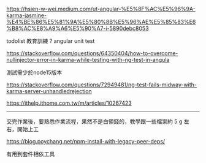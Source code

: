 https://hsien-w-wei.medium.com/ut-angular-%E5%8F%AC%E5%96%9A-karma-jasmine-%E4%BE%86%E5%81%9A%E5%80%8B%E5%96%AE%E5%85%83%E6%B8%AC%E8%A9%A6%E5%90%A7-i-5890debc8053

todolist 教育訓練 ? angular unit test

https://stackoverflow.com/questions/64350404/how-to-overcome-nullinjector-error-in-karma-while-testing-with-ng-test-in-angula

測試需少於node15版本

https://stackoverflow.com/questions/72949481/ng-test-fails-midway-with-karma-server-unhandledrejection

https://ithelp.ithome.com.tw/m/articles/10267423

---

交完作業後，要熟悉作業流程，果然不是白領錢的，教學跟一些檔案約 5 g 左右，開始上工

https://blog.poychang.net/npm-install-with-legacy-peer-deps/

有用到套件相依工具
